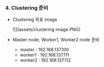 ### 4. Clustering 준비

- Clustering 목표 image

  ![](assets/clustering image.PNG)

- Master node, Worker1, Worker2 node 준비

  - master : 192.168.137.100
  - worker1 : 192.168.137.111
  - worker2 : 192.168.137.112

  

